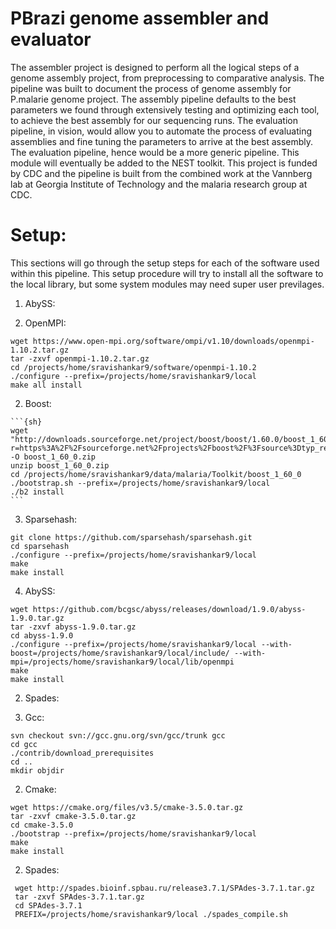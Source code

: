# PBrazi genome assembler and evaluator

The assembler project is designed to perform all the logical steps of a genome
assembly project, from preprocessing to comparative analysis. The pipeline was
built to document the process of genome assembly for P.malarie genome project.
The assembly pipeline defaults to the best parameters we found through extensively
testing and optimizing each tool, to achieve the best assembly for our sequencing
runs. The evaluation pipeline, in vision, would allow you to automate the process
of evaluating assemblies and fine tuning the parameters to arrive at the best assembly.
The evaluation pipeline, hence would be a more generic pipeline.
This module will eventually be added to the NEST toolkit.
This project is funded by CDC and the pipeline is built from the combined work
at the Vannberg lab at Georgia Institute of Technology and the malaria research group
at CDC.


# Setup:
This sections will go through the setup steps for each of the software used
within this pipeline. This setup procedure will try to install all the software
to the local library, but some system modules may need super user previlages.

1. AbySS:

  1. OpenMPI:
```{sh}
wget https://www.open-mpi.org/software/ompi/v1.10/downloads/openmpi-1.10.2.tar.gz
tar -zxvf openmpi-1.10.2.tar.gz
cd /projects/home/sravishankar9/software/openmpi-1.10.2
./configure --prefix=/projects/home/sravishankar9/local
make all install
```
  2. Boost:

    ```{sh}
    wget "http://downloads.sourceforge.net/project/boost/boost/1.60.0/boost_1_60_0.zip?r=https%3A%2F%2Fsourceforge.net%2Fprojects%2Fboost%2F%3Fsource%3Dtyp_redirect&ts=1458155252&use_mirror=iweb" -O boost_1_60_0.zip
    unzip boost_1_60_0.zip
    cd /projects/home/sravishankar9/data/malaria/Toolkit/boost_1_60_0
    ./bootstrap.sh --prefix=/projects/home/sravishankar9/local
    ./b2 install
    ```

  3. Sparsehash:
```{sh}
git clone https://github.com/sparsehash/sparsehash.git
cd sparsehash
./configure --prefix=/projects/home/sravishankar9/local
make
make install
```
  4. AbySS:
```{sh}
wget https://github.com/bcgsc/abyss/releases/download/1.9.0/abyss-1.9.0.tar.gz
tar -zxvf abyss-1.9.0.tar.gz
cd abyss-1.9.0
./configure --prefix=/projects/home/sravishankar9/local --with-boost=/projects/home/sravishankar9/local/include/ --with-mpi=/projects/home/sravishankar9/local/lib/openmpi
make
make install
```

2. Spades:

  1. Gcc:
```{sh}
svn checkout svn://gcc.gnu.org/svn/gcc/trunk gcc
cd gcc
./contrib/download_prerequisites
cd ..
mkdir objdir

```
  2. Cmake:
```{sh}
wget https://cmake.org/files/v3.5/cmake-3.5.0.tar.gz
tar -zxvf cmake-3.5.0.tar.gz
cd cmake-3.5.0
./bootstrap --prefix=/projects/home/sravishankar9/local
make
make install
```
  2. Spades:
```{sh}
 wget http://spades.bioinf.spbau.ru/release3.7.1/SPAdes-3.7.1.tar.gz
 tar -zxvf SPAdes-3.7.1.tar.gz
 cd SPAdes-3.7.1
 PREFIX=/projects/home/sravishankar9/local ./spades_compile.sh
```
